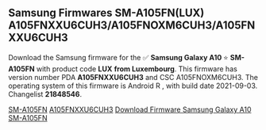 <h2>Samsung Firmwares SM-A105FN(LUX) A105FNXXU6CUH3/A105FNOXM6CUH3/A105FNXXU6CUH3</h2>
Download the Samsung firmware for the ✅ <strong>Samsung Galaxy A10 </strong> ⭐ <strong>SM-A105FN</strong> with product code <strong>LUX</strong> <strong> from Luxembourg</strong>. This firmware has version number PDA <strong>A105FNXXU6CUH3</strong> and CSC A105FNOXM6CUH3. The operating system of this firmware is Android R , with build date 2021-09-03. Changelist <strong>21848546</strong>.


[SM-A105FN](https://samfirm.shop/samsung/model/SM-A105FN)
[A105FNXXU6CUH3](https://samfirm.shop/samsung/pda/A105FNXXU6CUH3)
[Download Firmware Samsung Galaxy A10 SM-A105FN](https://samfirm.shop/samsung/firmware/452126)
